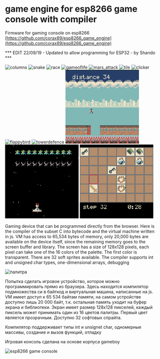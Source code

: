 # game engine for esp8266 game console with compiler

Firmware for gaming console on esp8266 [https://github.com/corax89/esp8266_game_engine](https://github.com/corax89/esp8266_game_engine)

*** EDIT 22/09/19 - Updated to allow programming for ESP32 - by Shando ***

![columns](/img/columns.gif) ![snake](/img/snake.gif) ![race](/img/race.gif) ![gameoflife](/img/gameoflife.gif) ![mars_attack](/img/mars_attack.gif) ![tile](/img/tile.gif)
 ![clicker](/img/clicker.gif) ![flappybird](/img/flappybird.gif) ![towerdefence](/img/towerdef.gif) ![cityrunner](/img/cityrunner.gif)
 ![galaxies](/img/galaxies.gif) ![memories](/img/memories.gif)

Gaming device that can be programmed directly from the browser. Here is the compiler of the subset C into bytecode and the virtual machine written in js. 
VM has access to 65,534 bytes of memory, only 20,000 bytes are available on the device itself, since the remaining memory goes to the screen  buffer and library. 
The screen has a size of 128x128 pixels, each pixel can take one of the 16 colors of the palette. The first color is transparent. There are 32 soft sprites available. 
The compiler supports int and unsigned char types, one-dimensional arrays, debugging

![палитра](/img/IMG_0001_2.png)

Попытка сделать игровое устройство, которое можно программировать прямо из браузера. Здесь находится компилятор подмножества си в байткод и виртуальная машина, написанные на js.
VM имеет доступ к 65 534 байтам памяти, на самом устройстве доступно лишь 20 000 байт, т.к. остальная память уходит на буфер экрана и библиотеки.
Экран имеет размер 128x128 пикселей, каждый пиксель может принимать один из 16 цветов палитры. Первый цвет является прозрачным. Доступно 32 софтовых спрайта. 

Компилятор поддерживает типы int и unsignet char, одномерные массивы, создание и вызов функций, отладку

Игровая консоль сделана на основе корпуса gameboy

![esp8266 game console](/img/IMG_0001_1.jpg)


